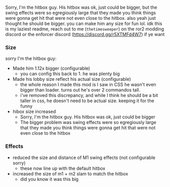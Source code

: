 Sorry, I'm the hitbox guy. His hitbox was ok, just could be bigger, but the swing effects were so egregiously large that they made you think things were gonna get hit that were not even close to the hitbox. also yeah just thought he should be bigger. you can make him any size for fun lol. idk this is my laziest readme, reach out to me (`thetimesweeper`) on the ror2 modding discord or the enforcer discord (https://discord.gg/r5XTMFd4W7) if ye want


### Size
sorry I'm the hitbox guy:
- Made him 1.12x bigger (configurable)
    - you can config this back to 1. he was plenty big
- Made his lobby size reflect his actual size (configurable)
    - the whole reason I made this mod is I saw in CSS he wasn't even bigger than loader. turns out he's over 2 commandos tall.
    - i've removed this discrepancy, and while I think he should be a bit taller in css, he doesn't need to be actual size. keeping it for the funny
- hibox size increased
    - Sorry, I'm the hitbox guy. His hitbox was ok, just could be bigger
    - The bigger problem was swing effects were so egregiously large that they made you think things were gonna get hit that were not even close to the hitbox
### Effects
- reduced the size and distance of M1 swing effects (not configurable sorry)
    - these now line up with the default hitbox
- increased the size of m1 + m2 slam to match the hitbox
    - did you know it was this big  
